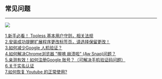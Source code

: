 ## 常见问题

------------


  ![](http://ww1.sinaimg.cn/large/006XqkXegy1frrc23hmb5j305k05kdfq.jpg)<br/>   
[1.新手必看！ Tooless 基本用户守则，相关法规](https://github.com/toolessorg/chinanet/blob/master/pay%20attention.md "新手必看！ Tooless 基本用户守则，相关法规")<br/>
 [2.安装成功提醒扩展程序更改标签页，请选择保留更改！](https://github.com/toolessorg/chinanet/blob/master/%E5%AE%89%E8%A3%85%E9%97%AE%E9%A2%98.md "安装成功提醒扩展程序更改标签页，请选择保留更改！")<br/>
 [3.如何减少Google 人机验证？](https://github.com/toolessorg/chinanet/blob/master/%E5%A6%82%E4%BD%95%E5%87%8F%E5%B0%91Google%20%E4%BA%BA%E6%9C%BA%E9%AA%8C%E8%AF%81.md "如何减少Google 人机验证？")<br/>
 [4.如何解决Chrome浏览器 "喔唷 崩溃啦" (Aw Snap)问题？](https://github.com/toolessorg/chinanet/blob/master/Chrome%E6%B5%8F%E8%A7%88%E5%99%A8%E5%B4%A9%E6%BA%83%E9%97%AE.md)<br/>
[5.亲测有效！如何注册Google 账号？（可解决手机验证码问题）](https://github.com/toolessorg/chinanet/blob/master/google%E8%B4%A6%E5%8F%B7%E6%B3%A8%E5%86%8C.md "亲测有效！如何注册Google 账号？（可解决手机验证码问题）")<br/>
 [6.关于实名认证](https://github.com/toolessorg/chinanet/blob/master/%E5%AE%9E%E5%90%8D%E8%AE%A4%E8%AF%81.md "6.关于实名认证")<br/>
 [7.如何恢复 Youtube 的正常使用?](https://github.com/toolessorg/chinanet/blob/master/%E6%81%A2%E5%A4%8DYoutube.md "7.如何恢复 Youtube 的正常使用?")<br/>

